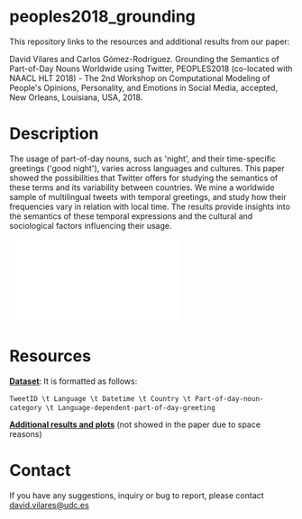 # peoples2018_grounding


This repository links to the resources and additional results from our paper:

David Vilares and Carlos Gómez-Rodríguez. Grounding the Semantics of Part-of-Day Nouns Worldwide using Twitter,
PEOPLES2018 (co-located with NAACL HLT 2018) - The 2nd Workshop on Computational Modeling of People's Opinions, Personality, and Emotions in Social Media, accepted, New Orleans, Louisiana, USA, 2018.

# Description

The usage of part-of-day nouns, such as 'night', and their time-specific greetings ('good night'), varies across languages and cultures. This paper showed the possibilities that Twitter offers for studying the semantics of these terms and its variability between countries. We mine a worldwide sample of multilingual tweets with temporal greetings, and study how their frequencies vary in relation with local time. The results provide insights into the semantics of these temporal expressions and the cultural and sociological factors influencing their usage.

![ENERGY-CHART](sample-images/energy_greetings_spain.pdf "Energy chart for Part-of-Day nouns in Spain (Spanish language)")


# Resources

**[Dataset](https://drive.google.com/file/d/1p8Y1bJb_NXcM6RJuQN0dUUCMZhnIyItn/view?usp=sharing)**: It is formatted as follows:

	TweetID \t Language \t Datetime \t Country \t Part-of-day-noun-category \t Language-dependent-part-of-day-greeting
   
**[Additional results and plots](https://drive.google.com/file/d/1p8Y1bJb_NXcM6RJuQN0dUUCMZhnIyItn/view?usp=sharing)** (not showed in the paper due to space reasons) 


# Contact

If you have any suggestions, inquiry or bug to report, please contact david.vilares@udc.es
